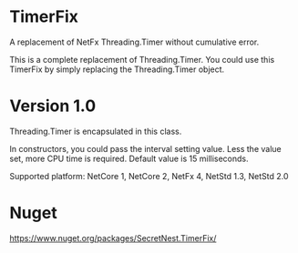 # TimerFix
A replacement of NetFx Threading.Timer without cumulative error.

This is a complete replacement of Threading.Timer. You could use this TimerFix by simply replacing the Threading.Timer object.

# Version 1.0
Threading.Timer is encapsulated in this class.

In constructors, you could pass the interval setting value. Less the value set, more CPU time is required. Default value is 15 milliseconds.

Supported platform: NetCore 1, NetCore 2, NetFx 4, NetStd 1.3, NetStd 2.0

# Nuget
https://www.nuget.org/packages/SecretNest.TimerFix/
